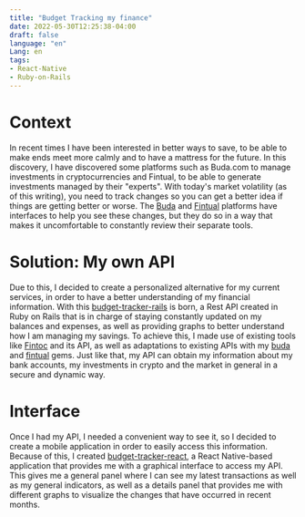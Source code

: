 ```yaml
---
title: "Budget Tracking my finance"
date: 2022-05-30T12:25:38-04:00
draft: false
language: "en"
Lang: en
tags:
- React-Native
- Ruby-on-Rails
---
```

# Context

In recent times I have been interested in better ways to save, to be able to
make ends meet more calmly and to have a mattress for the future. In this
discovery, I have discovered some platforms such as Buda.com to manage
investments in cryptocurrencies and Fintual, to be able to generate investments
managed by their "experts". With today's market volatility (as of this
writing), you need to track changes so you can get a better idea if
things are getting better or worse. The [Buda](https://buda.com) and [Fintual](https://fintual.cl)
platforms have interfaces to help you see these changes, but they do so in a
way that makes it uncomfortable to constantly review their separate tools.

# Solution: My own API

Due to this, I decided to create a personalized alternative for my current
services, in order to have a better understanding of my financial information.
With this [budget-tracker-rails](https://github.com/aenrione/budget-tracker-rails) is born, a Rest API created in Ruby on Rails
that is in charge of staying constantly updated on my balances and expenses, as
well as providing graphs to better understand how I am managing my savings. To
achieve this, I made use of existing tools like [Fintoc](https://fintoc.com/)
and its API, as well as adaptations to existing APIs with my [buda](https://github.com/aenrione/buda) and
[fintual](https://github.com/aenrione/fintual) gems. Just like that, my API can obtain my information about my bank
accounts, my investments in crypto and the market in general in a secure and
dynamic way.

# Interface
Once I had my API, I needed a convenient way to see it, so I decided to create
a mobile application in order to easily access this information. Because of this, I created
[budget-tracker-react](https://github.com/aenrione/budget-tracker-react), a
React Native-based application that provides me with a graphical
interface to access my API. This gives me a general panel where I can see my
latest transactions as well as my general indicators, as well as a details
panel that provides me with different graphs to visualize the changes that have
occurred in recent months.
